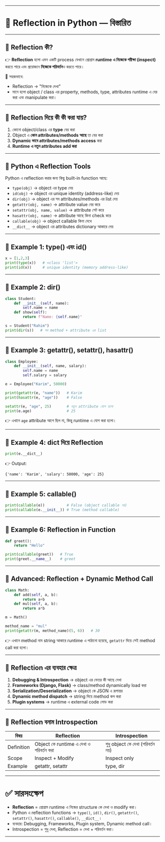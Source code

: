 
---

# 🐍 Reflection in Python — বিস্তারিত

---

## 🔹 Reflection কী?

👉 **Reflection** হলো এমন একটি process যেখানে প্রোগ্রাম **runtime এ নিজেকে পরীক্ষা (inspect)** করতে পারে এবং প্রয়োজনে **নিজেকে পরিবর্তন**ও করতে পারে।

📌 সহজভাবে:

* Reflection → "নিজেকে দেখা"
* মানে হলো object / class এর property, methods, type, attributes runtime এ বের করা এবং manipulate করা।

---

## 🔹 Reflection দিয়ে কী কী করা যায়?

1. কোনো object/class এর **type** বের করা
2. Object এ **কোন attributes/methods আছে** তা বের করা
3. **Dynamic ভাবে attributes/methods access** করা
4. **Runtime এ নতুন attributes add করা**

---

## 🔹 Python এ Reflection Tools

Python এ reflection করার জন্য কিছু built-in function আছে:

* `type(obj)` → object এর type দেয়
* `id(obj)` → object এর unique identity (address-like) দেয়
* `dir(obj)` → object এর সব attributes/methods এর list দেয়
* `getattr(obj, name)` → attribute value বের করে
* `setattr(obj, name, value)` → attribute সেট করে
* `hasattr(obj, name)` → attribute আছে কিনা check করে
* `callable(obj)` → object callable কিনা দেখে
* `__dict__` → object এর attributes dictionary আকারে দেয়

---

## 📝 Example 1: type() এবং id()

```python
x = [1,2,3]
print(type(x))   # <class 'list'>
print(id(x))     # unique identity (memory address-like)
```

---

## 📝 Example 2: dir()

```python
class Student:
    def __init__(self, name):
        self.name = name
    def show(self):
        return f"Name: {self.name}"

s = Student("Rahim")
print(dir(s))   # সব method + attribute এর list
```

---

## 📝 Example 3: getattr(), setattr(), hasattr()

```python
class Employee:
    def __init__(self, name, salary):
        self.name = name
        self.salary = salary

e = Employee("Karim", 50000)

print(getattr(e, "name"))   # Karim
print(hasattr(e, "age"))    # False

setattr(e, "age", 25)       # নতুন attribute যোগ হলো
print(e.age)                # 25
```

👉 এখানে `age` attribute আগে ছিল না, কিন্তু runtime এ যোগ করা হলো।

---

## 📝 Example 4: **dict** দিয়ে Reflection

```python
print(e.__dict__)
```

👉 Output:

```
{'name': 'Karim', 'salary': 50000, 'age': 25}
```

---

## 📝 Example 5: callable()

```python
print(callable(e))          # False (object callable নয়)
print(callable(e.__init__)) # True (method callable)
```

---

## 📝 Example 6: Reflection in Function

```python
def greet():
    return "Hello"

print(callable(greet))   # True
print(greet.__name__)    # greet
```

---

## 🔹 Advanced: Reflection + Dynamic Method Call

```python
class Math:
    def add(self, a, b):
        return a+b
    def mul(self, a, b):
        return a*b

m = Math()

method_name = "mul"
print(getattr(m, method_name)(5, 6))   # 30
```

👉 এখানে method নাম string আকারে runtime এ পাঠানো হয়েছে, `getattr` দিয়ে সেই method call করা হলো।

---

## 🔹 Reflection এর ব্যবহার ক্ষেত্র

1. **Debugging & Introspection** → object এর ভেতর কী আছে দেখা
2. **Frameworks (Django, Flask)** → class/method dynamically load করা
3. **Serialization/Deserialization** → object কে JSON এ রূপান্তর
4. **Dynamic method dispatch** → string দিয়ে method কল করা
5. **Plugin systems** → runtime এ external code লোড করা

---

## 🔹 Reflection বনাম Introspection

| বিষয়       | Reflection                              | Introspection                     |
| ---------- | --------------------------------------- | --------------------------------- |
| Definition | Object কে runtime এ দেখা ও পরিবর্তন করা | শুধু object কে দেখা (পরিবর্তন নয়) |
| Scope      | Inspect + Modify                        | Inspect only                      |
| Example    | getattr, setattr                        | type, dir                         |

---

# ✅ সারসংক্ষেপ

* **Reflection** = প্রোগ্রাম runtime এ নিজের structure কে দেখা ও modify করা।
* Python এ reflection functions → `type()`, `id()`, `dir()`, `getattr()`, `setattr()`, `hasattr()`, `callable()`, `__dict__`।
* ব্যবহার: Debugging, Frameworks, Plugin system, Dynamic method call।
* Introspection = শুধু দেখা, Reflection = দেখা + পরিবর্তন করা।

---

